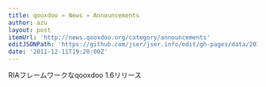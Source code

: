 ```yaml
---
title: qooxdoo » News » Announcements
author: azu
layout: post
itemUrl: 'http://news.qooxdoo.org/category/announcements'
editJSONPath: 'https://github.com/jser/jser.info/edit/gh-pages/data/2011/12/index.json'
date: '2011-12-11T19:20:00Z'
---
```

RIAフレームワークなqooxdoo 1.6リリース
